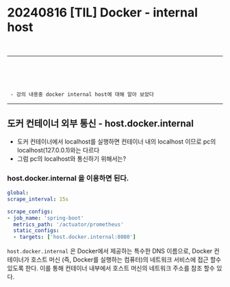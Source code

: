 # 20240816 [TIL] Docker - internal host

<br>

---
<br>
<br>
<br>

```
 - 강의 내용중 docker internal host에 대해 알아 보았다
```


---


## 도커 컨테이너 외부 통신 - host.docker.internal

- 도커 컨테이너에서 localhost를 실행하면 컨테이너 내의 localhost 이므로 pc의 localhost(127.0.0.1)와는 다르다
- 그럼 pc의 localhost와 통신하기 위해서는?

### host.docker.internal 을 이용하면 된다.
~~~yml
global:
scrape_interval: 15s

scrape_configs:
- job_name: 'spring-boot'
  metrics_path: '/actuator/prometheus'
  static_configs:
  - targets: ['host.docker.internal:8080']
~~~

`host.docker.internal` 은 Docker에서 제공하는 특수한 DNS 이름으로, Docker 컨테이너가 호스트 머신 (즉, Docker를 실행하는 컴퓨터)의 네트워크 서비스에 접근 할수 있도록 한다.
이를 통해 컨테이너 내부에서 호스트 머신의 네트워크 주소를 참조 할수 있다.